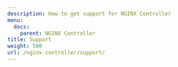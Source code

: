 ```yaml
---
description: How to get support for NGINX Controller
menu:
  docs:
    parent: NGINX Controller
title: Support
weight: 500
url: /nginx-controller/support/
---
```


